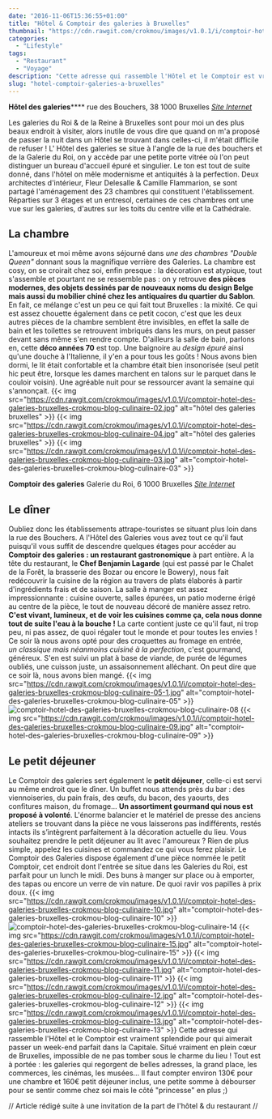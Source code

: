 ```yaml
---
date: "2016-11-06T15:36:55+01:00"
title: "Hôtel & Comptoir des galeries à Bruxelles"
thumbnail: "https://cdn.rawgit.com/crokmou/images/v1.0.1/i/comptoir-hotel-des-galeries-bruxelles-crokmou-blog-culinaire-01.jpg"
categories:
  - "Lifestyle"
tags:
  - "Restaurant"
  - "Voyage"
description: "Cette adresse qui rassemble l'Hôtel et le Comptoir est vraiment splendide pour qui aimerait passer un week-end parfait dans la Capitale."
slug: "hotel-comptoir-galeries-a-bruxelles"
---
```


**Hôtel des galeries****** rue des Bouchers, 38 1000 Bruxelles _[Site Internet](http://hoteldesgaleries.be)_

Les galeries du Roi & de la Reine à Bruxelles sont pour moi un des plus beaux endroit à visiter, alors inutile de vous dire que quand on m'a proposé de passer la nuit dans un Hôtel se trouvant dans celles-ci, il m'était difficile de refuser ! L' Hôtel des galeries se situe à l'angle de la rue des bouchers et de la Galerie du Roi, on y accède par une petite porte vitrée où l'on peut distinguer un bureau d'accueil épuré et singulier. Le ton est tout de suite donné, dans l'hôtel on mêle modernisme et antiquités à la perfection. Deux architectes d'intérieur, Fleur Delesalle & Camille Flammarion, se sont partagé l'aménagement des 23 chambres qui constituent l'établissement. Réparties sur 3 étages et un entresol, certaines de ces chambres ont une vue sur les galeries, d'autres sur les toits du centre ville et la Cathédrale.

## La chambre

L'amoureux et moi même avons séjourné dans _une des chambres "Double Queen"_ donnant sous la magnifique verrière des Galeries. La chambre est cosy, on se croirait chez soi, enfin presque : la décoration est atypique, tout s'assemble et pourtant ne se ressemble pas : on y retrouve **des pièces modernes, des objets dessinés par de nouveaux noms du design Belge mais aussi du mobilier chiné chez les antiquaires du quartier du Sablon**. En fait, ce mélange c'est un peu ce qui fait tout Bruxelles : la mixité. Ce qui est assez chouette également dans ce petit cocon, c'est que les deux autres pièces de la chambre semblent être invisibles, en effet la salle de bain et les toilettes se retrouvent imbriqués dans les murs, on peut passer devant sans même s'en rendre compte. D'ailleurs la salle de bain, parlons en, cette **déco années 70** est top. Une baignoire au _design épuré_ ainsi qu'une douche à l'Italienne, il y'en a pour tous les goûts ! Nous avons bien dormi, le lit était confortable et la chambre était bien insonorisée (seul petit hic peut être, lorsque les dames marchent en talons sur le parquet dans le couloir voisin). Une agréable nuit pour se ressourcer avant la semaine qui s'annonçait. {{< img src="https://cdn.rawgit.com/crokmou/images/v1.0.1/i/comptoir-hotel-des-galeries-bruxelles-crokmou-blog-culinaire-02.jpg" alt="hôtel des galeries bruxelles" >}} {{< img src="https://cdn.rawgit.com/crokmou/images/v1.0.1/i/comptoir-hotel-des-galeries-bruxelles-crokmou-blog-culinaire-04.jpg" alt="hôtel des galeries bruxelles" >}} {{< img src="https://cdn.rawgit.com/crokmou/images/v1.0.1/i/comptoir-hotel-des-galeries-bruxelles-crokmou-blog-culinaire-03.jpg" alt="comptoir-hotel-des-galeries-bruxelles-crokmou-blog-culinaire-03" >}}

**Comptoir des galeries** Galerie du Roi, 6 1000 Bruxelles _[Site Internet](http://www.comptoirdesgaleries.be/)_

## Le dîner

Oubliez donc les établissements attrape-touristes se situant plus loin dans la rue des Bouchers. A l'Hôtel des Galeries vous avez tout ce qu'il faut puisqu'il vous suffit de descendre quelques étages pour accéder au **Comptoir des galeries : un restaurant gastronomique** à part entière. A la tête du restaurant, le **Chef Benjamin Lagarde** (qui est passé par le Chalet de la Forêt, la brasserie des Bozar ou encore le Bowery), nous fait redécouvrir la cuisine de la région au travers de plats élaborés à partir d'ingrédients frais et de saison. La salle à manger est assez impressionnante : cuisine ouverte, salles épurées, un patio moderne érigé au centre de la pièce, le tout de nouveau décoré de manière assez retro. **C'est vivant, lumineux, et de voir les cuisines comme ça, cela nous donne tout de suite l'eau à la bouche !** La carte contient juste ce qu'il faut, ni trop peu, ni pas assez, de quoi régaler tout le monde et pour toutes les envies ! Ce soir là nous avons opté pour des croquettes au fromage en entrée, _un classique mais néanmoins cuisiné à la perfection_, c'est gourmand, généreux. S'en est suivi un plat à base de viande, de purée de légumes oubliés, une cuisson juste, un assaisonnement alléchant. On peut dire que ce soir là, nous avons bien mangé. {{< img src="https://cdn.rawgit.com/crokmou/images/v1.0.1/i/comptoir-hotel-des-galeries-bruxelles-crokmou-blog-culinaire-05-1.jpg" alt="comptoir-hotel-des-galeries-bruxelles-crokmou-blog-culinaire-05" >}}![comptoir-hotel-des-galeries-bruxelles-crokmou-blog-culinaire-08](https://cdn.rawgit.com/crokmou/images/v1.0.1/i/comptoir-hotel-des-galeries-bruxelles-crokmou-blog-culinaire-08-1.jpg) {{< img src="https://cdn.rawgit.com/crokmou/images/v1.0.1/i/comptoir-hotel-des-galeries-bruxelles-crokmou-blog-culinaire-09.jpg" alt="comptoir-hotel-des-galeries-bruxelles-crokmou-blog-culinaire-09" >}}

## Le petit déjeuner

Le Comptoir des galeries sert également le **petit déjeuner**, celle-ci est servi au même endroit que le dîner. Un buffet nous attends près du bar : des viennoiseries, du pain frais, des œufs, du bacon, des yaourts, des confitures maison, du fromage... **Un assortiment gourmand qui nous est proposé à volonté**. L'énorme balancier et le matériel de presse des anciens ateliers se trouvant dans la pièce ne vous laisserons pas indifférents, restés intacts ils s’intègrent parfaitement à la décoration actuelle du lieu. Vous souhaitez prendre le petit déjeuner au lit avec l'amoureux ? Rien de plus simple, appelez les cuisines et commandez ce qui vous ferez plaisir. Le Comptoir des Galeries dispose également d'une pièce nommée le petit Comptoir, cet endroit dont l'entrée se situe dans les Galeries du Roi, est parfait pour un lunch le midi. Des buns à manger sur place ou à emporter, des tapas ou encore un verre de vin nature. De quoi ravir vos papilles à prix doux. {{< img src="https://cdn.rawgit.com/crokmou/images/v1.0.1/i/comptoir-hotel-des-galeries-bruxelles-crokmou-blog-culinaire-10.jpg" alt="comptoir-hotel-des-galeries-bruxelles-crokmou-blog-culinaire-10" >}}![comptoir-hotel-des-galeries-bruxelles-crokmou-blog-culinaire-14](https://cdn.rawgit.com/crokmou/images/v1.0.1/i/comptoir-hotel-des-galeries-bruxelles-crokmou-blog-culinaire-14.jpg) {{< img src="https://cdn.rawgit.com/crokmou/images/v1.0.1/i/comptoir-hotel-des-galeries-bruxelles-crokmou-blog-culinaire-15.jpg" alt="comptoir-hotel-des-galeries-bruxelles-crokmou-blog-culinaire-15" >}} {{< img src="https://cdn.rawgit.com/crokmou/images/v1.0.1/i/comptoir-hotel-des-galeries-bruxelles-crokmou-blog-culinaire-11.jpg" alt="comptoir-hotel-des-galeries-bruxelles-crokmou-blog-culinaire-11" >}} {{< img src="https://cdn.rawgit.com/crokmou/images/v1.0.1/i/comptoir-hotel-des-galeries-bruxelles-crokmou-blog-culinaire-12.jpg" alt="comptoir-hotel-des-galeries-bruxelles-crokmou-blog-culinaire-12" >}} {{< img src="https://cdn.rawgit.com/crokmou/images/v1.0.1/i/comptoir-hotel-des-galeries-bruxelles-crokmou-blog-culinaire-13.jpg" alt="comptoir-hotel-des-galeries-bruxelles-crokmou-blog-culinaire-13" >}} Cette adresse qui rassemble l'Hôtel et le Comptoir est vraiment splendide pour qui aimerait passer un week-end parfait dans la Capitale. Situé vraiment en plein cœur de Bruxelles, impossible de ne pas tomber sous le charme du lieu ! Tout est à portée : les galeries qui regorgent de belles adresses, la grand place, les commerces, les cinémas, les musées... Il faut compter environ 130€ pour une chambre et 160€ petit déjeuner inclus, une petite somme à débourser pour se sentir comme chez soi mais le côté "princesse" en plus ;)

// Article rédigé suite à une invitation de la part de l'hôtel & du restaurant //